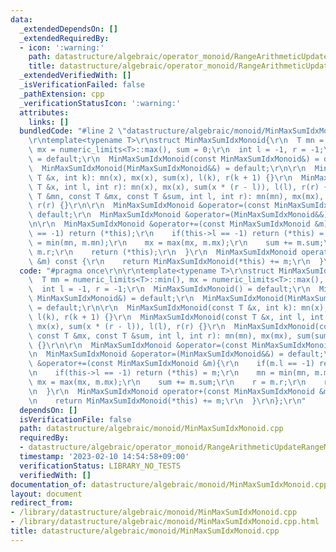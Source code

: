 ```yaml
---
data:
  _extendedDependsOn: []
  _extendedRequiredBy:
  - icon: ':warning:'
    path: datastructure/algebraic/operator_monoid/RangeArithmeticUpdateRangeMinMaxSum.cpp
    title: datastructure/algebraic/operator_monoid/RangeArithmeticUpdateRangeMinMaxSum.cpp
  _extendedVerifiedWith: []
  _isVerificationFailed: false
  _pathExtension: cpp
  _verificationStatusIcon: ':warning:'
  attributes:
    links: []
  bundledCode: "#line 2 \"datastructure/algebraic/monoid/MinMaxSumIdxMonoid.cpp\"\n\
    \r\ntemplate<typename T>\r\nstruct MinMaxSumIdxMonoid{\r\n  T mn = numeric_limits<T>::min(),\
    \ mx = numeric_limits<T>::max(), sum = 0;\r\n  int l = -1, r = -1;\r\n  MinMaxSumIdxMonoid()\
    \ = default;\r\n  MinMaxSumIdxMonoid(const MinMaxSumIdxMonoid&) = default;\r\n\
    \  MinMaxSumIdxMonoid(MinMaxSumIdxMonoid&&) = default;\r\n\r\n  MinMaxSumIdxMonoid(const\
    \ T &x, int k): mn(x), mx(x), sum(x), l(k), r(k + 1) {}\r\n  MinMaxSumIdxMonoid(const\
    \ T &x, int l, int r): mn(x), mx(x), sum(x * (r - l)), l(l), r(r) {}\r\n  MinMaxSumIdxMonoid(const\
    \ T &mn, const T &mx, const T &sum, int l, int r): mn(mn), mx(mx), sum(sum), l(l),\
    \ r(r) {}\r\n\r\n  MinMaxSumIdxMonoid &operator=(const MinMaxSumIdxMonoid&) =\
    \ default;\r\n  MinMaxSumIdxMonoid &operator=(MinMaxSumIdxMonoid&&) = default;\r\
    \n\r\n  MinMaxSumIdxMonoid &operator+=(const MinMaxSumIdxMonoid &m){\r\n    if(m.l\
    \ == -1) return (*this);\r\n    if(this->l == -1) return (*this) = m;\r\n    mn\
    \ = min(mn, m.mn);\r\n    mx = max(mx, m.mx);\r\n    sum += m.sum;\r\n    r =\
    \ m.r;\r\n    return (*this);\r\n  }\r\n  MinMaxSumIdxMonoid operator+(const MinMaxSumIdxMonoid\
    \ &m) const {\r\n    return MinMaxSumIdxMonoid(*this) += m;\r\n  }\r\n};\r\n"
  code: "#pragma once\r\n\r\ntemplate<typename T>\r\nstruct MinMaxSumIdxMonoid{\r\n\
    \  T mn = numeric_limits<T>::min(), mx = numeric_limits<T>::max(), sum = 0;\r\n\
    \  int l = -1, r = -1;\r\n  MinMaxSumIdxMonoid() = default;\r\n  MinMaxSumIdxMonoid(const\
    \ MinMaxSumIdxMonoid&) = default;\r\n  MinMaxSumIdxMonoid(MinMaxSumIdxMonoid&&)\
    \ = default;\r\n\r\n  MinMaxSumIdxMonoid(const T &x, int k): mn(x), mx(x), sum(x),\
    \ l(k), r(k + 1) {}\r\n  MinMaxSumIdxMonoid(const T &x, int l, int r): mn(x),\
    \ mx(x), sum(x * (r - l)), l(l), r(r) {}\r\n  MinMaxSumIdxMonoid(const T &mn,\
    \ const T &mx, const T &sum, int l, int r): mn(mn), mx(mx), sum(sum), l(l), r(r)\
    \ {}\r\n\r\n  MinMaxSumIdxMonoid &operator=(const MinMaxSumIdxMonoid&) = default;\r\
    \n  MinMaxSumIdxMonoid &operator=(MinMaxSumIdxMonoid&&) = default;\r\n\r\n  MinMaxSumIdxMonoid\
    \ &operator+=(const MinMaxSumIdxMonoid &m){\r\n    if(m.l == -1) return (*this);\r\
    \n    if(this->l == -1) return (*this) = m;\r\n    mn = min(mn, m.mn);\r\n   \
    \ mx = max(mx, m.mx);\r\n    sum += m.sum;\r\n    r = m.r;\r\n    return (*this);\r\
    \n  }\r\n  MinMaxSumIdxMonoid operator+(const MinMaxSumIdxMonoid &m) const {\r\
    \n    return MinMaxSumIdxMonoid(*this) += m;\r\n  }\r\n};\r\n"
  dependsOn: []
  isVerificationFile: false
  path: datastructure/algebraic/monoid/MinMaxSumIdxMonoid.cpp
  requiredBy:
  - datastructure/algebraic/operator_monoid/RangeArithmeticUpdateRangeMinMaxSum.cpp
  timestamp: '2023-02-10 14:54:58+09:00'
  verificationStatus: LIBRARY_NO_TESTS
  verifiedWith: []
documentation_of: datastructure/algebraic/monoid/MinMaxSumIdxMonoid.cpp
layout: document
redirect_from:
- /library/datastructure/algebraic/monoid/MinMaxSumIdxMonoid.cpp
- /library/datastructure/algebraic/monoid/MinMaxSumIdxMonoid.cpp.html
title: datastructure/algebraic/monoid/MinMaxSumIdxMonoid.cpp
---
```

